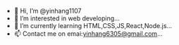 - 👋 Hi, I’m @yinhang1107
- 👀 I’m interested in web developing...
- 🌱 I’m currently learning HTML,CSS,JS,React,Node.js...
- 📫 Contact me on emai:yinhang6305@gmail.com...

<!---
yinhang1107/yinhang1107 is a ✨ special ✨ repository because its `README.md` (this file) appears on your GitHub profile.
You can click the Preview link to take a look at your changes.
--->
